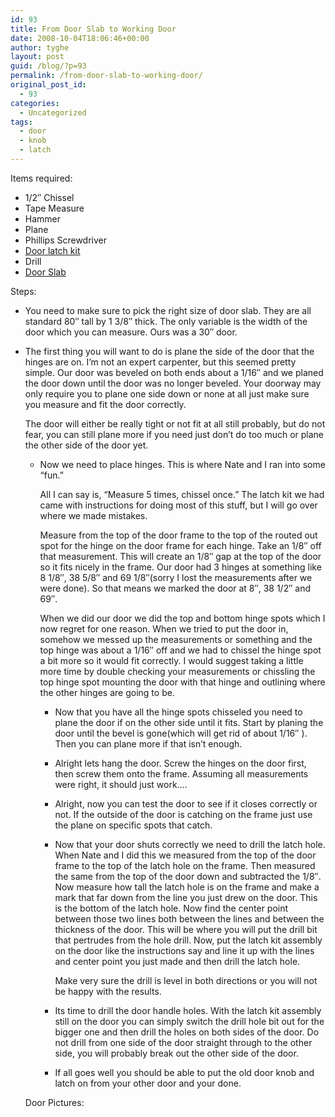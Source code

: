 ```yaml
---
id: 93
title: From Door Slab to Working Door
date: 2008-10-04T18:06:46+00:00
author: tyghe
layout: post
guid: /blog/?p=93
permalink: /from-door-slab-to-working-door/
original_post_id:
  - 93
categories:
  - Uncategorized
tags:
  - door
  - knob
  - latch
---
```

Items required:

  * 1/2&#8243; Chissel
  * Tape Measure
  * Hammer
  * Plane
  * Phillips Screwdriver
  * [Door latch kit](http://www.lowes.com/lowes/lkn?action=productDetail&productId=1449-281-3111001&lpage=none)
  * Drill
  * [Door Slab](http://www.lowes.com/lowes/lkn?action=productDetail&productId=10700-955-LU2668FJFNN1&lpage=none)

Steps:

  * You need to make sure to pick the right size of door slab. They are all standard 80&#8243; tall by 1 3/8&#8243; thick. The only variable is the width of the door which you can measure. Ours was a 30&#8243; door. 
  * The first thing you will want to do is plane the side of the door that the hinges are on. I&#8217;m not an expert carpenter, but this seemed pretty simple. Our door was beveled on both ends about a 1/16&#8243; and we planed the door down until the door was no longer beveled. Your doorway may only require you to plane one side down or none at all just make sure you measure and fit the door correctly.</p> 
    The door will either be really tight or not fit at all still probably, but do not fear, you can still plane more if you need just don&#8217;t do too much or plane the other side of the door yet. </li> 
    
      * Now we need to place hinges. This is where Nate and I ran into some &#8220;fun.&#8221;
  
        All I can say is, &#8220;Measure 5 times, chissel once.&#8221; The latch kit we had came with instructions for doing most of this stuff, but I will go over where we made mistakes.</p> 
        Measure from the top of the door frame to the top of the routed out spot for the hinge on the door frame for each hinge. Take an 1/8&#8243; off that measurement. This will create an 1/8&#8243; gap at the top of the door so it fits nicely in the frame. Our door had 3 hinges at something like 8 1/8&#8243;, 38 5/8&#8243; and 69 1/8&#8243;(sorry I lost the measurements after we were done). So that means we marked the door at 8&#8243;, 38 1/2&#8243; and 69&#8243;.
        
        When we did our door we did the top and bottom hinge spots which I now regret for one reason. When we tried to put the door in, somehow we messed up the measurements or something and the top hinge was about a 1/16&#8243; off and we had to chissel the hinge spot a bit more so it would fit correctly. I would suggest taking a little more time by double checking your measurements or chissling the top hinge spot mounting the door with that hinge and outlining where the other hinges are going to be. </li> 
        
          * Now that you have all the hinge spots chisseled you need to plane the door if on the other side until it fits. Start by planing the door until the bevel is gone(which will get rid of about 1/16&#8243; ). Then you can plane more if that isn&#8217;t enough. 
          * Alright lets hang the door. Screw the hinges on the door first, then screw them onto the frame. Assuming all measurements were right, it should just work&#8230;. 
          * Alright, now you can test the door to see if it closes correctly or not. If the outside of the door is catching on the frame just use the plane on specific spots that catch. 
          * Now that your door shuts correctly we need to drill the latch hole. When Nate and I did this we measured from the top of the door frame to the top of the latch hole on the frame. Then measured the same from the top of the door down and subtracted the 1/8&#8243;. Now measure how tall the latch hole is on the frame and make a mark that far down from the line you just drew on the door. This is the bottom of the latch hole. Now find the center point between those two lines both between the lines and between the thickness of the door. This will be where you will put the drill bit that pertrudes from the hole drill. Now, put the latch kit assembly on the door like the instructions say and line it up with the lines and center point you just made and then drill the latch hole.
  
            Make very sure the drill is level in both directions or you will not be happy with the results. 
          * Its time to drill the door handle holes. With the latch kit assembly still on the door you can simply switch the drill hole bit out for the bigger one and then drill the holes on both sides of the door. Do not drill from one side of the door straight through to the other side, you will probably break out the other side of the door. 
          * If all goes well you should be able to put the old door knob and latch on from your other door and your done. </ul> 
        
        Door Pictures:
